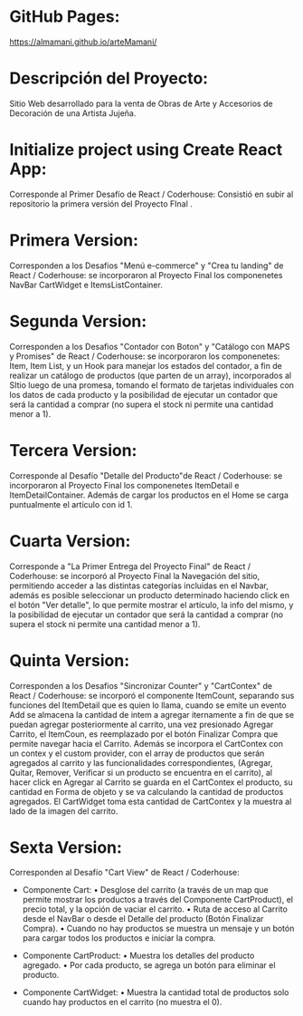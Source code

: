 # GitHub Pages:

https://almamani.github.io/arteMamani/

# Descripción del Proyecto:

Sitio Web desarrollado para la venta de Obras de Arte y Accesorios de Decoración de una Artista Jujeña.

# Initialize project using Create React App:

Corresponde al Primer Desafío de React / Coderhouse: Consistió en subir al repositorio la primera versión del Proyecto FInal .

# Primera Version:

Corresponden a los Desafios "Menú e-commerce" y "Crea tu landing" de React / Coderhouse: se incorporaron al Proyecto Final los componenetes NavBar CartWidget e ItemsListContainer.

# Segunda Version:

Corresponden a los Desafios "Contador con Boton" y "Catálogo con MAPS y Promises" de React / Coderhouse: se incorporaron los componenetes: Item, Item List, y un Hook para manejar los estados del contador, a fin de realizar un catálogo de productos (que parten de un array), incorporados al SItio luego de una promesa, tomando el formato de tarjetas individuales con los datos de cada producto y la posibilidad de ejecutar un contador que será la cantidad a comprar (no supera el stock ni permite una cantidad menor a 1).

# Tercera Version:

Corresponde al Desafío "Detalle del Producto"de React / Coderhouse: se incorporaron al Proyecto Final los componenetes ItemDetail e ItemDetailContainer. Además de cargar los productos en el Home se carga puntualmente el artículo con id 1.

# Cuarta Version:

Corresponde a "La Primer Entrega del Proyecto Final" de React / Coderhouse: se incorporó al Proyecto Final la Navegación del sitio, permitiendo acceder a las distintas categorías incluidas en el Navbar, además es posible seleccionar un producto determinado haciendo click en el botón "Ver detalle", lo que permite mostrar el artículo, la info del mismo, y la posibilidad de ejecutar un contador que será la cantidad a comprar (no supera el stock ni permite una cantidad menor a 1).

# Quinta Version:

Corresponden a los Desafios "Sincronizar Counter" y "CartContex" de React / Coderhouse: se incorporó el componente ItemCount, separando sus funciones del ItemDetail que es quien lo llama, cuando se emite un evento Add se almacena la cantidad de intem a agregar iternamente a fin de que se puedan agregar posteriormente al carrito, una vez presionado Agregar Carrito, el ItemCoun, es reemplazado por el botón Finalizar Compra que permite navegar hacia el Carrito.
Además se incorpora el CartContex con un contex y el custom provider, con el array de productos que serán agregados al carrito y las funcionalidades correspondientes, (Agregar, Quitar, Remover, Verificar si un producto se encuentra en el carrito), al hacer click en Agregar al Carrito se guarda en el CartContex el producto, su cantidad en Forma de objeto y se va calculando la cantidad de productos agregados. El CartWidget toma esta cantidad de CartContex y la muestra al lado de la imagen del carrito.

# Sexta Version:

Corresponden al Desafío "Cart View" de React / Coderhouse:

- Componente Cart:
  • Desglose del carrito (a través de un map que permite mostrar los productos a través del Componente CartProduct), el precio total, y la opción de vaciar el carrito.
  • Ruta de acceso al Carrito desde el NavBar o desde el Detalle del producto (Botón Finalizar Compra).
  • Cuando no hay productos se muestra un mensaje y un botón para cargar todos los productos e iniciar la compra.

- Componente CartProduct:
  • Muestra los detalles del producto agregado.
  • Por cada producto, se agrega un botón para eliminar el producto.

- Componente CartWidget:
  • Muestra la cantidad total de productos solo cuando hay productos en el carrito (no muestra el 0).
